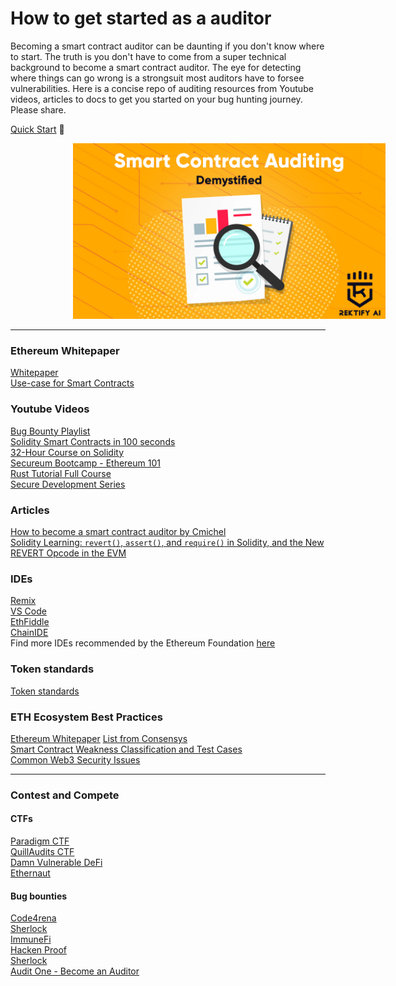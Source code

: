# How to get started as a auditor

Becoming a smart contract auditor can be daunting if you don't know where to start. The truth is you don't have to come from a super technical background to become a smart contract auditor. The eye for detecting where things can go wrong is a strongsuit most auditors have to forsee vulnerabilities. Here is a concise repo of auditing resources from Youtube videos, articles to docs to get you started on your bug hunting journey. Please share. </br>

[Quick Start](https://start.blockchainhax.com) 🎊

<!-- image -->
<p align="center">
  <img src="Demystifying-1.jpg" alt="" width="500" class="center" style="margin-left: 100px;"/>
</p>

----
### Ethereum Whitepaper
[Whitepaper](https://ethereum.org/en/whitepaper/) </br>
[Use-case for Smart Contracts](https://www.youtube.com/watch?v=kdvVwGrV7ec)

### Youtube Videos
[Bug Bounty Playlist](https://youtube.com/playlist?list=PLKB0wJ6ZsFfHOFFJijZTdQFUvwMS6oZg7) </br>
[Solidity Smart Contracts in 100 seconds](https://www.youtube.com/watch?v=kdvVwGrV7ec) </br>
[32-Hour Course on Solidity](https://www.youtube.com/watch?v=gyMwXuJrbJQ) </br>
[Secureum Bootcamp - Ethereum 101](https://youtu.be/44qhIBMGMoM) </br>
[Rust Tutorial Full Course](https://www.youtube.com/watch?v=ygL_xcavzQ4) </br>
[Secure Development Series](https://www.youtube.com/playlist?list=PLdJRkA9gCKOONBSlcifqLig_ZTyG_YLqz)

### Articles
[How to become a smart contract auditor by Cmichel](https://cmichel.io/how-to-become-a-smart-contract-auditor/) <br>
[Solidity Learning: ```revert()```, ```assert()```, and ```require()``` in Solidity, and the New REVERT Opcode in the EVM](https://medium.com/blockchannel/the-use-of-revert-assert-and-require-in-solidity-and-the-new-revert-opcode-in-the-evm-1a3a7990e06e)

### IDEs
[Remix](https://remix.ethereum.org/) </br>
[VS Code](https://code.visualstudio.com/download) </br>
[EthFiddle](https://ethfiddle.com) </br>
[ChainIDE](https://chainide.com) </br>
Find more IDEs recommended by the Ethereum Foundation [here](https://ethereum.org/en/developers/docs/ides/)

### Token standards
[Token standards](https://ethereum.org/en/developers/docs/standards/tokens/)

### ETH Ecosystem Best Practices 
[Ethereum Whitepaper](https://ethereum.org/en/whitepaper/)
[List from Consensys](https://consensys.github.io/smart-contract-best-practices/) </br>
[Smart Contract Weakness Classification and Test Cases](https://swcregistry.io) </br>
[Common Web3 Security Issues](https://github.com/YAcademy-Residents/CommonWeb3SecurityIssues) </br>

----
### Contest and Compete

#### CTFs
[Paradigm CTF](https://ctf.paradigm.xyz) </br>
[QuillAudits CTF](https://quillctf.super.site) </br>
[Damn Vulnerable DeFi](https://www.damnvulnerabledefi.xyz) </br>
[Ethernaut](https://ethernaut.openzeppelin.com)

#### Bug bounties
[Code4rena](https://code4rena.com) </br>
[Sherlock](https://www.sherlock.xyz) </br>
[ImmuneFi](https://immunefi.com) </br>
[Hacken Proof](https://hackenproof.com) </br>
[Sherlock](https://www.sherlock.xyz) </br>
[Audit One - Become an Auditor](https://www.auditone.io) </br>


